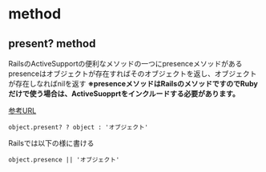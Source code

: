 # method

## present? method

RailsのActiveSupportの便利なメソッドの一つにpresenceメソッドがある
presenceはオブジェクトが存在すればそのオブジェクトを返し、オブジェクトが存在しなればnilを返す
**※presenceメソッドはRailsのメソッドですのでRubyだけで使う場合は、ActiveSuopprtをインクルードする必要があります。**

[参考URL](https://techacademy.jp/magazine/20210)


`object.present? ? object : 'オブジェクト'`

Railsでは以下の様に書ける

`object.presence || 'オブジェクト'`
